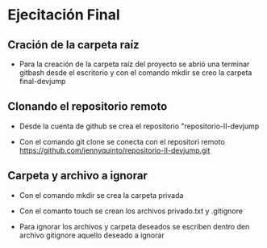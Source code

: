 # Ejecitación Final

## Cración de la carpeta raíz

- Para la creación de la carpeta raíz del proyecto se abrió una terminar gitbash desde el escritorio y con el comando mkdir se creo la carpeta final-devjump

## Clonando el repositorio remoto

- Desde la cuenta de github se crea el repositorio "repositorio-II-devjump

- Con el comando git clone se conecta con el repositori remoto
https://github.com/jennyquinto/repositorio-II-devjump.git


## Carpeta y archivo a ignorar

- Con el comando mkdir se crea la carpeta privada

- Con el comanto touch se crean los archivos privado.txt y .gitignore

- Para ignorar los archivos y carpeta deseados se escriben dentro den archivo gitignore aquello deseado a ignorar